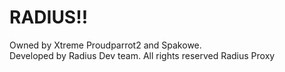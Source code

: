 # RADIUS!!

Owned by Xtreme Proudparrot2 and Spakowe.  
Developed by Radius Dev team.
All rights reserved Radius Proxy
